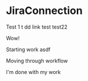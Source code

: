 # JiraConnection
Test 1
t
dd
link
test
test22

Wow!

Starting work asdf

Moving through workflow

I'm done with my work
